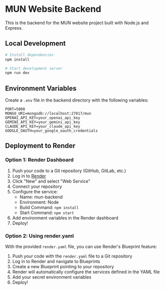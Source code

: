 # MUN Website Backend

This is the backend for the MUN website project built with Node.js and Express.

## Local Development

```bash
# Install dependencies
npm install

# Start development server
npm run dev
```

## Environment Variables

Create a `.env` file in the backend directory with the following variables:

```
PORT=5000
MONGO_URI=mongodb://localhost:27017/mun
OPENAI_API_KEY=your_openai_api_key
GEMINI_API_KEY=your_gemini_api_key
CLAUDE_API_KEY=your_claude_api_key
GOOGLE_OAUTH=your_google_oauth_credentials
```

## Deployment to Render

### Option 1: Render Dashboard

1. Push your code to a Git repository (GitHub, GitLab, etc.)
2. Log in to [Render](https://dashboard.render.com/)
3. Click "New" and select "Web Service"
4. Connect your repository
5. Configure the service:
   - Name: mun-backend
   - Environment: Node
   - Build Command: `npm install`
   - Start Command: `npm start`
6. Add environment variables in the Render dashboard
7. Deploy!

### Option 2: Using render.yaml

With the provided `render.yaml` file, you can use Render's Blueprint feature:

1. Push your code with the `render.yaml` file to a Git repository
2. Log in to Render and navigate to Blueprints
3. Create a new Blueprint pointing to your repository
4. Render will automatically configure the services defined in the YAML file
5. Add your secret environment variables
6. Deploy!